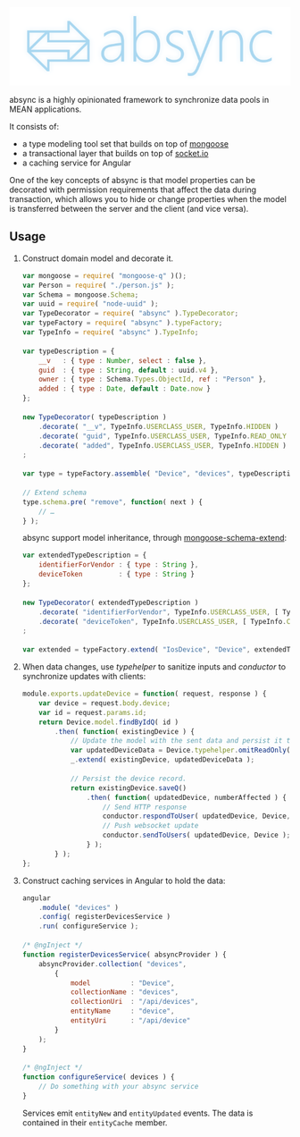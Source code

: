 ![](doc/logo.png)

absync is a highly opinionated framework to synchronize data pools in MEAN applications.

It consists of:
- a type modeling tool set that builds on top of [mongoose](http://mongoosejs.com/)
- a transactional layer that builds on top of [socket.io](http://socket.io/)
- a caching service for Angular

One of the key concepts of absync is that model properties can be decorated with permission requirements that affect the data during transaction, which allows you to hide or change properties when the model is transferred between the server and the client (and vice versa).

## Usage
1. Construct domain model and decorate it.

	```js
	var mongoose = require( "mongoose-q" )();
	var Person = require( "./person.js" );
	var Schema = mongoose.Schema;
	var uuid = require( "node-uuid" );
	var TypeDecorator = require( "absync" ).TypeDecorator;
	var typeFactory = require( "absync" ).typeFactory;
	var TypeInfo = require( "absync" ).TypeInfo;
	
	var typeDescription = {
		__v   : { type : Number, select : false },
		guid  : { type : String, default : uuid.v4 },
		owner : { type : Schema.Types.ObjectId, ref : "Person" },
		added : { type : Date, default : Date.now }
	};
	
	new TypeDecorator( typeDescription )
		.decorate( "__v", TypeInfo.USERCLASS_USER, TypeInfo.HIDDEN )
		.decorate( "guid", TypeInfo.USERCLASS_USER, TypeInfo.READ_ONLY )
		.decorate( "added", TypeInfo.USERCLASS_USER, TypeInfo.HIDDEN )
	;
	
	var type = typeFactory.assemble( "Device", "devices", typeDescription );
	
	// Extend schema
	type.schema.pre( "remove", function( next ) {
		// …
	} );
	```
	
	absync support model inheritance, through [mongoose-schema-extend](https://github.com/briankircho/mongoose-schema-extend):
	
	```js
	var extendedTypeDescription = {
		identifierForVendor : { type : String },
		deviceToken         : { type : String }
	};
	
	new TypeDecorator( extendedTypeDescription )
		.decorate( "identifierForVendor", TypeInfo.USERCLASS_USER, [ TypeInfo.HIDDEN, TypeInfo.READ_ONLY ] )
		.decorate( "deviceToken", TypeInfo.USERCLASS_USER, [ TypeInfo.CONCEALED, TypeInfo.READ_ONLY ] )
	;
	
	var extended = typeFactory.extend( "IosDevice", "Device", extendedTypeDescription );
	```

2. When data changes, use *typehelper* to sanitize inputs and *conductor* to synchronize updates with clients:

	```js
	module.exports.updateDevice = function( request, response ) {
		var device = request.body.device;
		var id = request.params.id;
		return Device.model.findByIdQ( id )
			.then( function( existingDevice ) {
				// Update the model with the sent data and persist it to the database.
				var updatedDeviceData = Device.typehelper.omitReadOnly( device, Device.typeinfo.USERCLASS_USER );
				_.extend( existingDevice, updatedDeviceData );
	
				// Persist the device record.
				return existingDevice.saveQ()
					.then( function( updatedDevice, numberAffected ) {
						// Send HTTP response
						conductor.respondToUser( updatedDevice, Device, response );
						// Push websocket update
						conductor.sendToUsers( updatedDevice, Device );
					} );
			} );
	};
	```

3. Construct caching services in Angular to hold the data:

	```js
	angular
		.module( "devices" )
		.config( registerDevicesService )
		.run( configureService );

	/* @ngInject */
	function registerDevicesService( absyncProvider ) {
		absyncProvider.collection( "devices",
			{
				model          : "Device",
				collectionName : "devices",
				collectionUri  : "/api/devices",
				entityName     : "device",
				entityUri      : "/api/device"
			}
		);
	}

	/* @ngInject */
	function configureService( devices ) {
		// Do something with your absync service
	}
	```

	Services emit `entityNew` and `entityUpdated` events. The data is contained in their `entityCache` member.